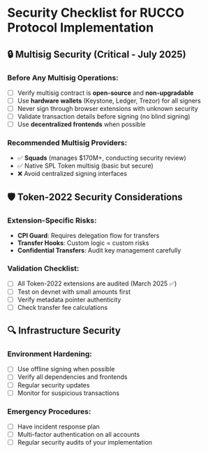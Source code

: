 # Security Checklist for RUCCO Protocol Implementation

## 🔒 Multisig Security (Critical - July 2025)

### Before Any Multisig Operations:
- [ ] Verify multisig contract is **open-source** and **non-upgradable**
- [ ] Use **hardware wallets** (Keystone, Ledger, Trezor) for all signers
- [ ] Never sign through browser extensions with unknown security
- [ ] Validate transaction details before signing (no blind signing)
- [ ] Use **decentralized frontends** when possible

### Recommended Multisig Providers:
- ✅ **Squads** (manages $170M+, conducting security review)
- ✅ Native SPL Token multisig (basic but secure)
- ❌ Avoid centralized signing interfaces

## 🛡️ Token-2022 Security Considerations

### Extension-Specific Risks:
- **CPI Guard**: Requires delegation flow for transfers
- **Transfer Hooks**: Custom logic = custom risks
- **Confidential Transfers**: Audit key management carefully

### Validation Checklist:
- [ ] All Token-2022 extensions are audited (March 2025 ✅)
- [ ] Test on devnet with small amounts first
- [ ] Verify metadata pointer authenticity
- [ ] Check transfer fee calculations

## 🔍 Infrastructure Security

### Environment Hardening:
- [ ] Use offline signing when possible
- [ ] Verify all dependencies and frontends
- [ ] Regular security updates
- [ ] Monitor for suspicious transactions

### Emergency Procedures:
- [ ] Have incident response plan
- [ ] Multi-factor authentication on all accounts
- [ ] Regular security audits of your implementation
